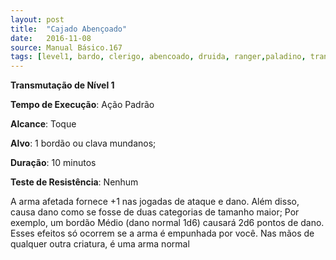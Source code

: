 ```yaml
---
layout: post
title:  "Cajado Abençoado"
date:   2016-11-08
source: Manual Básico.167
tags: [level1, bardo, clerigo, abencoado, druida, ranger,paladino, transmutacao, padrao, toque, alvo, minutos, nenhum]
---
```


**Transmutação de Nível 1**

**Tempo de Execução**: Ação Padrão

**Alcance**: Toque

**Alvo**: 1 bordão ou clava mundanos;

**Duração**: 10 minutos

**Teste de Resistência**: Nenhum

A arma afetada fornece +1 nas jogadas de ataque e dano. Além disso, causa dano como
se fosse de duas categorias de tamanho maior;
Por exemplo, um bordão Médio (dano normal 1d6) causará 2d6 pontos de dano.
Esses efeitos só ocorrem se a arma é empunhada por você. Nas mãos de qualquer outra criatura, é uma arma normal
